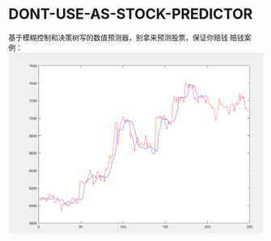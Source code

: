 # DONT-USE-AS-STOCK-PREDICTOR
基于模糊控制和决策树写的数值预测器，别拿来预测股票，保证你赔钱
赔钱案例：
<img src="https://github.com/0errors0warning/DONT-USE-AS-STOCK-PREDICTOR/blob/master/GKD.png">
